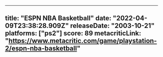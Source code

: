 
---
title: "ESPN NBA Basketball"
date: "2022-04-09T23:38:28.909Z"
releaseDate: "2003-10-21"
platforms: ["ps2"]
score: 89
metacriticLink: "https://www.metacritic.com/game/playstation-2/espn-nba-basketball"
---

